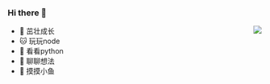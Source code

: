 ### Hi there 👋
<img align="right" src="https://github-readme-stats.vercel.app/api?username=currypaste&show_icons=true&icon_color=0366d6&text_color=24292e&bg_color=ffffff&hide_title=true" />

- 🌱 茁壮成长
- 🐱 玩玩node
- 🐍 看看python
- 🤔 聊聊想法
- 🦑 摸摸小鱼
<!--
**CurryPaste/CurryPaste** is a ✨ _special_ ✨ repository because its `README.md` (this file) appears on your GitHub profile.

Here are some ideas to get you started:

- 🔭 I’m currently working on ...
- 🌱 I’m currently learning ...
- 👯 I’m looking to collaborate on ...
- 🤔 I’m looking for help with ...
- 💬 Ask me about ...
- 📫 How to reach me: ...
- 😄 Pronouns: ...
- ⚡ Fun fact: ...
-->
